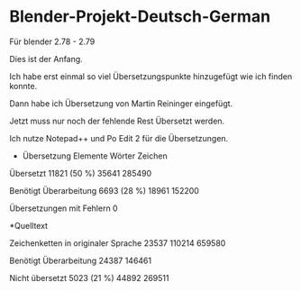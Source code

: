 # Blender-Projekt-Deutsch-German
Für blender 2.78 - 2.79

Dies ist der Anfang.

Ich habe erst einmal so viel Übersetzungspunkte hinzugefügt wie ich finden konnte.

Dann habe ich Übersetzung von Martin Reininger eingefügt.

Jetzt muss nur noch der fehlende Rest Übersetzt werden.

Ich nutze Notepad++ und Po Edit 2 für die Übersetzungen.


* Übersetzung                                        Elemente               Wörter              Zeichen

Übersetzt                                        11821 (50 %)                35641               285490

Benötigt Überarbeitung                            6693 (28 %)                18961               152200

Übersetzungen mit Fehlern                                   0


 *Quelltext
 
Zeichenketten in originaler Sprache                     23537               110214               659580

Benötigt Überarbeitung                                                       24387               146461

Nicht übersetzt                                   5023 (21 %)                44892               269511
